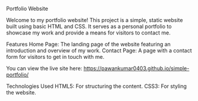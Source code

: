 Portfolio Website

Welcome to my portfolio website!
This project is a simple, static website built using basic HTML and CSS. It serves as a personal portfolio to showcase my work and provide a means for visitors to contact me.

Features
Home Page: The landing page of the website featuring an introduction and overview of my work.
Contact Page: A page with a contact form for visitors to get in touch with me.

You can view the live site here: https://pawankumar0403.github.io/simple-portfolio/

Technologies Used
HTML5: For structuring the content.
CSS3: For styling the website.
